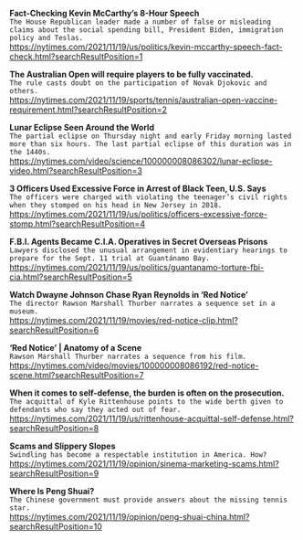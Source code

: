 **Fact-Checking Kevin McCarthy’s 8-Hour Speech**\
`The House Republican leader made a number of false or misleading claims about the social spending bill, President Biden, immigration policy and Teslas.`\
https://nytimes.com/2021/11/19/us/politics/kevin-mccarthy-speech-fact-check.html?searchResultPosition=1

**The Australian Open will require players to be fully vaccinated.**\
`The rule casts doubt on the participation of Novak Djokovic and others.`\
https://nytimes.com/2021/11/19/sports/tennis/australian-open-vaccine-requirement.html?searchResultPosition=2

**Lunar Eclipse Seen Around the World**\
`The partial eclipse on Thursday night and early Friday morning lasted more than six hours. The last partial eclipse of this duration was in the 1440s.`\
https://nytimes.com/video/science/100000008086302/lunar-eclipse-video.html?searchResultPosition=3

**3 Officers Used Excessive Force in Arrest of Black Teen, U.S. Says**\
`The officers were charged with violating the teenager’s civil rights when they stomped on his head in New Jersey in 2018.`\
https://nytimes.com/2021/11/19/us/politics/officers-excessive-force-stomp.html?searchResultPosition=4

**F.B.I. Agents Became C.I.A. Operatives in Secret Overseas Prisons**\
`Lawyers disclosed the unusual arrangement in evidentiary hearings to prepare for the Sept. 11 trial at Guantánamo Bay.`\
https://nytimes.com/2021/11/19/us/politics/guantanamo-torture-fbi-cia.html?searchResultPosition=5

**Watch Dwayne Johnson Chase Ryan Reynolds in ‘Red Notice’**\
`The director Rawson Marshall Thurber narrates a sequence set in a museum.`\
https://nytimes.com/2021/11/19/movies/red-notice-clip.html?searchResultPosition=6

**‘Red Notice’ | Anatomy of a Scene**\
`Rawson Marshall Thurber narrates a sequence from his film.`\
https://nytimes.com/video/movies/100000008086192/red-notice-scene.html?searchResultPosition=7

**When it comes to self-defense, the burden is often on the prosecution.**\
`The acquittal of Kyle Rittenhouse points to the wide berth given to defendants who say they acted out of fear.`\
https://nytimes.com/2021/11/19/us/rittenhouse-acquittal-self-defense.html?searchResultPosition=8

**Scams and Slippery Slopes**\
`Swindling has become a respectable institution in America. How?`\
https://nytimes.com/2021/11/19/opinion/sinema-marketing-scams.html?searchResultPosition=9

**Where Is Peng Shuai?**\
`The Chinese government must provide answers about the missing tennis star.`\
https://nytimes.com/2021/11/19/opinion/peng-shuai-china.html?searchResultPosition=10

